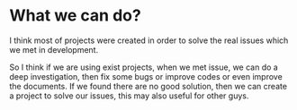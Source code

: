 # What we can do?
I think most of projects were created in order to solve the real issues which we met in development. 

So I think if we are using exist projects, when we met issue, we can do a deep investigation, then fix some bugs or improve codes or even improve the documents. If we found there are no good solution, then we can create a project to solve our issues, this may also useful for other guys.
